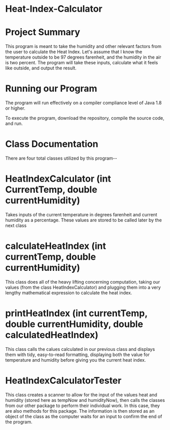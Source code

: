 # Heat-Index-Calculator

# Project Summary
This program is meant to take the humidity and other relevant factors from the user to calculate the Heat Index. Let's assume that I know the temperature outside to be 97 degrees farenheit, and the humidity in the air is two percent. The program will take these inputs, calculate what it feels like outside, and output the result.

# Running our Program
The program will run effectively on a compiler compliance level of Java 1.8 or higher.

To execute the program, download the repository, compile the source code, and run.

# Class Documentation
There are four total classes utilized by this program--

# HeatIndexCalculator (int CurrentTemp, double currentHumidity)
Takes inputs of the current temperature in degrees farenheit and current humidity as a percentage. These values are stored to be called later by the next class

# calculateHeatIndex (int currentTemp, double currentHumidity)
This class does all of the heavy lifting concerning computation, taking our values (from the class HeatIndexCalculator) and plugging them into a very lengthy mathematical expression to calculate the heat index.

# printHeatIndex (int currentTemp, double currentHumidity, double calculatedHeatIndex)
This class calls the calues calculated in our previous class and displays them with tidy, easy-to-read formatting, displaying both the value for temperature and humidity before giving you the current heat index.

# HeatIndexCalculatorTester
This class creates a scanner to allow for the input of the values heat and humidity (stored here as tempNow and humidityNow), then calls the classes from our other package to perform their individual work. In this case, they are also methods for this package. The information is then stored as an object of the class as the computer waits for an input to confirm the end of the program.
